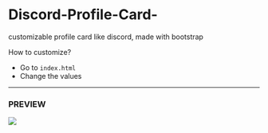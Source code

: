 # Discord-Profile-Card-
customizable profile card like discord, made with bootstrap

How to customize? 

- Go to `index.html`
- Change the values
___

### PREVIEW

![](https://cdn.discordapp.com/attachments/773221397928869888/825100608166952980/card_preview.png)
